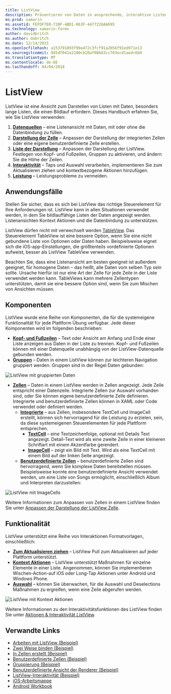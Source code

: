```yaml
---
title: ListView
description: Präsentieren von Daten in ansprechende, interaktive Listen.
ms.prod: xamarin
ms.assetid: FEFDF7E0-720F-4BD1-863F-4477226AA695
ms.technology: xamarin-forms
author: davidbritch
ms.author: dabritch
ms.date: 12/14/2015
ms.openlocfilehash: a153791893f99a472c3fcf91a205bf91ed971e13
ms.sourcegitcommit: 945df041e2180cb20af08b83cc703ecd1aedc6b0
ms.translationtype: MT
ms.contentlocale: de-DE
ms.lasthandoff: 04/04/2018
---
```

# <a name="listview"></a>ListView

ListView ist eine Ansicht zum Darstellen von Listen mit Daten, besonders lange Listen, die einen Bildlauf erfordern. Dieses Handbuch erfahren Sie, wie Sie ListView verwenden:

1. **[Datenquellen](data-and-databinding.md)**  &ndash; eine Listenansicht mit Daten, mit oder ohne die Datenbindung zu füllen.
2. **[Darstellung der Zelle](customizing-cell-appearance.md)**  &ndash; Anpassen der Darstellung der integrierten Zellen oder eine eigene benutzerdefinierte Zelle erstellen.
3. **[Liste der Darstellung](customizing-list-appearance.md)**  &ndash; Anpassen der Darstellung der ListView. Festlegen von Kopf- und Fußzeilen, Gruppen zu aktivieren, und ändern Sie die Höhe der Zeilen.
4. **[Interaktivität](interactivity.md)**  &ndash; Taps und Auswahl verarbeiten, implementieren Sie zum Aktualisieren ziehen und kontextbezogene Aktionen hinzufügen.
5. **[Leistung](performance.md)**  &ndash; Leistungsprobleme zu vermeiden.

## <a name="use-cases"></a>Anwendungsfälle
Stellen Sie sicher, dass es sich bei ListView das richtige Steuerelement für Ihre Anforderungen ist. ListView kann in allen Situationen verwendet werden, in dem Sie bildlauffähige Listen der Daten angezeigt werden. Listenansichten Kontext Aktionen und die Datenbindung zu unterstützen.

ListView dürfen nicht mit verwechselt werden [TableView](~/xamarin-forms/user-interface/tableview.md). Das Steuerelement TableView ist eine bessere Option, wenn Sie eine nicht gebundene Liste von Optionen oder Daten haben. Beispielsweise eignet sich die iOS-app-Einstellungen, die größtenteils vordefinierte Optionen aufweist, besser als ListView TableView verwenden.

Beachten Sie, dass eine Listenansicht am besten geeignet ist außerdem geeignet, für homogene Daten &ndash; das heißt, alle Daten vom selben Typ sein sollte. Ursache hierfür ist nur eine Art der Zelle für jede Zeile in der Liste verwendet werden kann. TableViews kann mehrere Zellentypen unterstützen, damit sie eine bessere Option sind, wenn Sie zum Mischen von Ansichten müssen.


## <a name="components"></a>Komponenten
ListView wurde eine Reihe von Komponenten, die für die systemeigene Funktionalität für jede Plattform Übung verfügbar. Jede dieser Komponenten wird im folgenden beschrieben:

- **[Kopf- und Fußzeilen](customizing-list-appearance.md#Headers_and_Footers)**  &ndash; Text oder Ansicht am Anfang und Ende einer Liste anzeigen aus Daten in der Liste zu trennen. Kopf- und Fußzeilen können mit einer Datenquelle unabhängig von der ListView-Datenquelle gebunden werden.
- **[Gruppen](customizing-list-appearance.md#Grouping)**  &ndash; Daten in einem ListView können zur leichteren Navigation gruppiert werden. Gruppen sind in der Regel Daten gebunden:

![](images/grouping-depth.png "ListView mit gruppierten Daten")

- **[Zellen](customizing-cell-appearance.md)**  &ndash; Daten in einem ListView werden in Zellen angezeigt. Jede Zelle entspricht einer Datenzeile. Integrierte Zellen zur Auswahl vorhanden sind, oder Sie können eigene benutzerdefinierte Zelle definieren. Integrierte und benutzerdefinierte Zellen können in XAML oder Code verwendet oder definiert werden.
  - **[Integrierte](customizing-cell-appearance.md#Built_in_Cells)**  &ndash; aus Zellen, insbesondere TextCell und ImageCell erstellt, können sich hervorragend für die Leistung zu erzielen, sein, da diese systemeigenen Steuerelementen für jede Plattform entsprechen.
    - **[TextCell](customizing-cell-appearance.md#TextCell)**  &ndash; eine Textzeichenfolge, optional mit Details Text angezeigt. Detail-Text wird als eine zweite Zeile in einer kleineren Schriftart mit einem Akzentfarbe gerendert.
    - **[ImageCell](customizing-cell-appearance.md#ImageCell)**  &ndash; zeigt ein Bild mit Text. Wird als eine TextCell mit einem Bild auf der linken Seite angezeigt.
  - **[Benutzerdefinierte Zellen](customizing-cell-appearance.md#customcells)**  &ndash; benutzerdefinierte Zellen sind hervorragend, wenn Sie komplexe Daten bereitstellen müssen. Beispielsweise konnte eine benutzerdefinierte Ansicht verwendet werden, um eine Liste von Songs ermöglicht, einschließlich Album und Interpreten darzustellen:

![](images/image-cell-default.png "ListView mit ImageCells")

Weitere Informationen zum Anpassen von Zellen in einem ListView finden Sie unter [Anpassen der Darstellung der ListView Zelle](customizing-cell-appearance.md).

## <a name="functionality"></a>Funktionalität
ListView unterstützt eine Reihe von Interaktionen Formatvorlagen, einschließlich:

- **[Zum Aktualisieren ziehen](interactivity.md#Pull_to_Refresh)**  &ndash; ListView Pull zum Aktualisieren auf jeder Plattform unterstützt.
- **[Kontext Aktionen](interactivity.md#Context_Actions)**  &ndash; ListView unterstützt Maßnahmen für einzelne Elemente in einer Liste. Angenommen, können Sie implementieren Wischen-Action-auf iOS oder Long-Tap Aktionen unter Android und Windows Phone.
- **[Auswahl](interactivity.md#selectiontaps)**  &ndash; können Sie überwachen, für die Auswahl und Deselections Maßnahmen zu ergreifen, wenn eine Zeile abgerufen werden.

![](images/context-default.png "ListView mit Kontext Aktionen")

Weitere Informationen zu den Interaktivitätsfunktionen des ListView finden Sie unter [Aktionen & Interaktivität ListView](interactivity.md).


## <a name="related-links"></a>Verwandte Links

- [Arbeiten mit ListView (Beispiel)](https://developer.xamarin.com/samples/WorkingWithListview)
- [Zwei Weise binden (Beispiel)](https://developer.xamarin.com/samples/xamarin-forms/UserInterface/ListView/SwitchEntryTwoBinding)
- [In Zellen erstellt (Beispiel)](https://developer.xamarin.com/samples/xamarin-forms/UserInterface/ListView/BuiltInCells)
- [Benutzerdefinierte Zellen (Beispiel)](https://developer.xamarin.com/samples/xamarin-forms/UserInterface/ListView/CustomCells)
- [Gruppierung (Beispiel)](https://developer.xamarin.com/samples/xamarin-forms/UserInterface/ListView/Grouping)
- [Benutzerdefinierte Ansicht der Renderer (Beispiel)](https://developer.xamarin.com/samples/xamarin-forms/UserInterface/ListView/WorkingWithListviewNative)
- [ListView-Interaktivität (Beispiel)](https://developer.xamarin.com/samples/xamarin-forms/UserInterface/ListView/interactivity)
- [iOS-Arbeitsmappe](https://developer.xamarin.com/workbooks/xamarin-forms/user-interface/listview/ListView1-ios.workbook)
- [Android Workbook](https://developer.xamarin.com/workbooks/xamarin-forms/user-interface/listview/ListView1-android.workbook)
